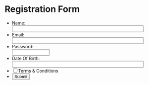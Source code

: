 
<html lang="en">
 <head>
<meta charset="utf-8">

<meta name="keywords" content="example, JavaScript Form Validation, Sample registration form" />
<meta name="description" content="This document is an example of JavaScript Form Validation using a sample registration form. " />
<link rel='stylesheet' href='js-form-validation.css' type='text/css' />

</head>
<body onload="document.registration.userid.focus();">
<h1>Registration Form</h1>
<form name='registration' onSubmit="return formValidation();">
<ul>
 <li> <label for="username">Name:</label></li>
<input type="text" name="username" size="50" />
  
<li><label for="email">Email:</label></li>
<input type="text" name="email" size="50" />

<li><label for="passid">Password:</label></li>
<input type="password" name="passid" size="12" />

<li><label for="address">Date Of Birth:</label></li>
<input type="text" name="dob" size="50" />
 <li><input type="checkbox" id="accept">Terms & Conditions</li>
<li><button onclick="myFunction()">Submit</button></li>
</ul>
</form>
</body>
</html>
